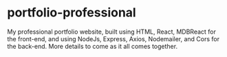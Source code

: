 # portfolio-professional

My professional portfolio website, built using HTML, React, MDBReact for the front-end, and using NodeJs, Express, Axios, Nodemailer, and Cors for the back-end. More details to come as it all comes together.
